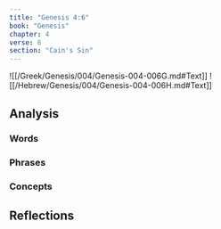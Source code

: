 ```yaml
---
title: "Genesis 4:6"
book: "Genesis"
chapter: 4
verse: 6
section: "Cain's Sin"
---
```

![[/Greek/Genesis/004/Genesis-004-006G.md#Text]]
![[/Hebrew/Genesis/004/Genesis-004-006H.md#Text]]

## Analysis

### Words

### Phrases

### Concepts

## Reflections
